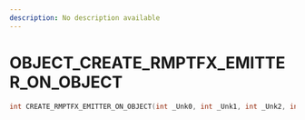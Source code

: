 ```yaml
---
description: No description available 
---
```


# OBJECT\_CREATE_RMPTFX_EMITTER_ON_OBJECT

```cpp
int CREATE_RMPTFX_EMITTER_ON_OBJECT(int _Unk0, int _Unk1, int _Unk2, int _Unk3, int _Unk4, int _Unk5, int _Unk6, int _Unk7);
```